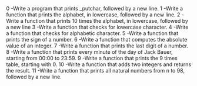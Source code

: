 0 -Write a program that prints _putchar, followed by a new line.
1 -Write a function that prints the alphabet, in lowercase, followed by a new line.
2 -Write a function that prints 10 times the alphabet, in lowercase, followed by a new line
3 -Write a function that checks for lowercase character.
4 -Write a function that checks for alphabetic character.
5 -Write a function that prints the sign of a number.
6 -Write a function that computes the absolute value of an integer.
7 -Write a function that prints the last digit of a number.
8 -Write a function that prints every minute of the day of Jack Bauer, starting from 00:00 to 23:59.
9 -Write a function that prints the 9 times table, starting with 0.
10 -Write a function that adds two integers and returns the result.
11 -Write a function that prints all natural numbers from n to 98, followed by a new line.
